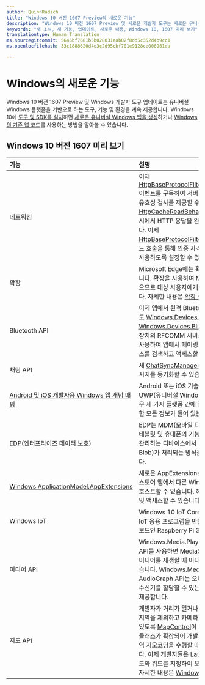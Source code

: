 ```yaml
---
author: QuinnRadich
title: "Windows 10 버전 1607 Preview의 새로운 기능"
description: "Windows 10 버전 1607 Preview 및 새로운 개발자 도구는 새로운 유니버설 Windows 플랫폼을 기반으로 하는 도구, 기능 및 환경을 제공합니다."
keywords: "새 소식, 새 기능, 업데이트, 새로운 내용, Windows 10, 1607 미리 보기"
translationtype: Human Translation
ms.sourcegitcommit: 5646bf7681b5b028031eab02f8dd5c352d4b9cc1
ms.openlocfilehash: 33c1888620d4e3c2d95cbf701e9128ce006961da

---
```


# Windows의 새로운 기능

Windows 10 버전 1607 Preview 및 Windows 개발자 도구 업데이트는 유니버설 Windows 플랫폼을 기반으로 하는 도구, 기능 및 환경을 계속 제공합니다. Windows 10에 [도구 및 SDK를 설치](http://go.microsoft.com/fwlink/?LinkId=821431)하면 [새로운 유니버설 Windows 앱을 생성](https://msdn.microsoft.com/library/windows/apps/bg124288)하거나 [Windows의 기존 앱 코드](https://msdn.microsoft.com/library/windows/apps/mt238321)를 사용하는 방법을 알아볼 수 있습니다.

## Windows 10 버전 1607 미리 보기

기능 | 설명
 :---- | :----
네트워킹 | 이제 [HttpBaseProtocolFilter.ServerCustomValidationRequest](https://msdn.microsoft.com/library/windows/apps/windows.web.http.filters.httpbaseprotocolfilter.aspx#_blank) 이벤트를 구독하여 서버 SSL/TLS 인증서의 자체 사용자 지정 유효성 검사를 제공할 수 있습니다. 또한 HTTP 요청에 [HttpCacheReadBehavior.NoCache](https://msdn.microsoft.com/library/windows/apps/windows.web.http.filters.httpcachereadbehavior.aspx#_blank) 열거 값을 지정하여 캐시에서 HTTP 응답을 완전히 읽지 못하게 설정할 수도 있습니다. 이제 [HttpBaseProtocolFilter.ClearAuthenticationCache](https://msdn.microsoft.com/library/windows/apps/windows.web.http.filters.httpbaseprotocolfilter.aspx#_blank) 메서드 호출을 통해 인증 자격 증명을 지워 "로그아웃" 시나리오를 사용하도록 설정할 수 있습니다.
확장 | Microsoft Edge에는 확장을 사용하는 기능이 새로 추가되었습니다. 확장을 사용하여 Microsoft Edge의 기능을 확장할 수 있으므로 대상 사용자에게 중요한 풍부한 기능을 제공할 수 있습니다. 자세한 내용은 [확장 설명서](https://developer.microsoft.com/microsoft-edge/platform/documentation/extensions/#_blank)를 참조하세요.
Bluetooth API | 이제 앱에서 원격 Bluetooth 주변 장치와 먼저 페어링하지 않고도 [Windows.Devices.Bluetooth 및 Windows.Devices.Bluetooth.Rfcomm](https://msdn.microsoft.com/library/windows/apps/windows.devices.bluetooth.aspx#_blank)을 통해 이러한 주변 장치의 RFCOMM 서비스에 액세스할 수 있습니다. 새 메서드를 사용하여 앱에서 페어링되지 않은 디바이스의 RFCOMM 서비스를 검색하고 액세스할 수 있습니다.
채팅 API | 새 [ChatSyncManager](https://msdn.microsoft.com/library/windows/apps/mt414181.aspx#_blank) 클래스를 사용하여 클라우드와 문자 메시지를 동기화할 수 있습니다.
[Android 및 iOS 개발자용 Windows 앱 개념 매핑](https://msdn.microsoft.com/windows/uwp/porting/android-ios-uwp-map#_blank) | Android 또는 iOS 기술이나 코드를 사용하고 Windows 10 및 UWP(유니버설 Windows 플랫폼)로 이동하려는 개발자의 경우 세 가지 플랫폼 간에 플랫폼 기능과 지식을 매핑하는 데 필요한 모든 정보가 들어 있는 이 리소스를 참조하세요.
[EDP(엔터프라이즈 데이터 보호)](https://msdn.microsoft.com/windows/uwp/enterprise/edp-hub?branch=build2016#_blank) | EDP는 MDM(모바일 디바이스 관리)을 위한 데스크톱, 노트북, 태블릿 및 휴대폰의 기능 모음입니다. EDP는 엔터프라이즈에서 관리하는 디바이스에서 데이터(엔터프라이즈 파일 및 데이터 Blob)가 처리되는 방식을 보다 강력하게 제어할 수 있도록 합니다.
[Windows.ApplicationModel.AppExtensions](https://msdn.microsoft.com/library/windows/apps/windows.applicationmodel.appextensions.aspx#_blank) | 새로운 AppExtensions 네임스페이스를 사용하면 Windows 스토어 앱에서 다른 Windows 스토어 앱이 제공하는 콘텐츠를 호스트할 수 있습니다. 해당 앱의 읽기 전용 콘텐츠를 검색, 열거 및 액세스할 수 있습니다.
Windows IoT | Windows 10 IoT Core는 친숙한 Windows 기능을 사용하여 IoT 응용 프로그램을 만들 수 있도록 하며, 최신 Raspberry Pi 보드인 Raspberry Pi 3에서 사용할 수 있습니다.
미디어 API | Windows.Media.Playback 네임스페이스의 새 MediaBreak API를 사용하면 MediaSource 및 MediaPlaybackItem으로 미디어를 재생할 때 미디어 중단을 쉽게 예약하고 관리할 수 있습니다. Windows.Media.Audio 네임스페이스의 새 AudioGraph API는 오디오 그래프 노드에 3D 위치 송신기 및 수신기를 할당할 수 있는 공간 오디오 처리 기능을 추가적으로 제공합니다.
지도 API | 개발자가 거리가 멀거나 수평선 가까이의 시야가 심하게 경사진 지역을 제외하고 카메라 가까이에 있는 보이는 지역을 파악할 수 있도록 [MapControl](https://msdn.microsoft.com/library/windows/apps/windows.ui.xaml.controls.maps.mapcontrol.aspx#_blank)이 개선되었습니다. [MapLocationFinder](https://msdn.microsoft.com/library/windows/apps/windows.services.maps.maplocationfinder.aspx#_blank) 클래스가 확장되어 개발자들은 원하는 정확도를 지정함으로써 역 지오코딩을 수행할 때 네트워크 트래픽을 최적화할 수 있습니다. 이제 개발자들은 [LaunchUriAsync](https://msdn.microsoft.com/library/windows/apps/hh701480.aspx#_blank) 메서드를 사용하고 경도와 위도를 지정하여 오프라인 지도를 다운로드할 수 있습니다. 자세한 내용은 [Windows 지도 앱 실행](https://msdn.microsoft.com/windows/uwp/launch-resume/launch-maps-app#_blank)을 참조하세요.



<!--HONumber=Aug16_HO4-->



